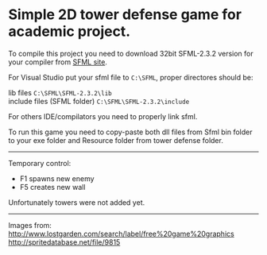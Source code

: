 # Simple 2D tower defense game for academic project.

To compile this project you need to download 32bit SFML-2.3.2 version for your compiler from [SFML site](http://www.sfml-dev.org/download/sfml/2.3.2/).

For Visual Studio put your sfml file to `C:\SFML`, proper directores should be:

lib files `C:\SFML\SFML-2.3.2\lib`  
include files (SFML folder) `C:\SFML\SFML-2.3.2\include`

For others IDE/compilators you need to properly link sfml.


To run this game you need to copy-paste both dll files from Sfml bin folder to your exe folder and Resource folder from tower defense folder.

________________________________________________________________________________________________________________


Temporary control:
- F1 spawns new enemy
- F5 creates new wall

Unfortunately towers were not added yet.

________________________________________________________________________________________________________________

Images from:  
http://www.lostgarden.com/search/label/free%20game%20graphics  
http://spritedatabase.net/file/9815